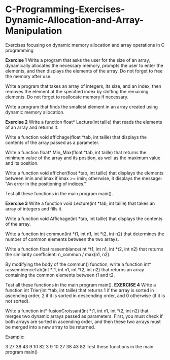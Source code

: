 # C-Programming-Exercises-Dynamic-Allocation-and-Array-Manipulation
Exercises focusing on dynamic memory allocation and array operations in C programming

**Exercise 1**
Write a program that asks the user for the size of an array, dynamically allocates the necessary memory, prompts the user to enter the elements, and then displays the elements of the array. Do not forget to free the memory after use.

Write a program that takes an array of integers, its size, and an index, then removes the element at the specified index by shifting the remaining elements. Do not forget to reallocate memory if necessary.

Write a program that finds the smallest element in an array created using dynamic memory allocation.

**Exercise 2**
Write a function float* Lecture(int taille) that reads the elements of an array and returns it.

Write a function void affichage(float *tab, int taille) that displays the contents of the array passed as a parameter.

Write a function float* Min_Max(float *tab, int taille) that returns the minimum value of the array and its position, as well as the maximum value and its position.

Write a function void afficher(float *tab, int taille) that displays the elements between imin and imax if imax >= imin; otherwise, it displays the message: "An error in the positioning of indices."

Test all these functions in the main program main().

**Exercise 3**
Write a function void Lecture(int *tab, int taille) that takes an array of integers and fills it.

Write a function void Affichage(int *tab, int taille) that displays the contents of the array.

Write a function int commun(int *t1, int n1, int *t2, int n2) that determines the number of common elements between the two arrays.

Write a function float rassemblance(int *t1, int n1, int *t2, int n2) that returns the similarity coefficient:
n_commun / max(n1, n2).

By modifying the body of the commun() function, write a function int* rassemblenceTab(int *t1, int n1, int *t2, int n2) that returns an array containing the common elements between t1 and t2.

Test all these functions in the main program main().
**EXERCISE 4**
Write a function int Trier(int *tab, int taille) that returns 1 if the array is sorted in ascending order, 2 if it is sorted in descending order, and 0 otherwise (if it is not sorted).

Write a function int* fusionCroissant(int *t1, int n1, int *t2, int n2) that merges two dynamic arrays passed as parameters. First, you must check if both arrays are sorted in ascending order, and then these two arrays must be merged into a new array to be returned.

Example:

3	27	38	43	9	10	82
3	9	10	27	38	43	82
Test these functions in the main program main()
